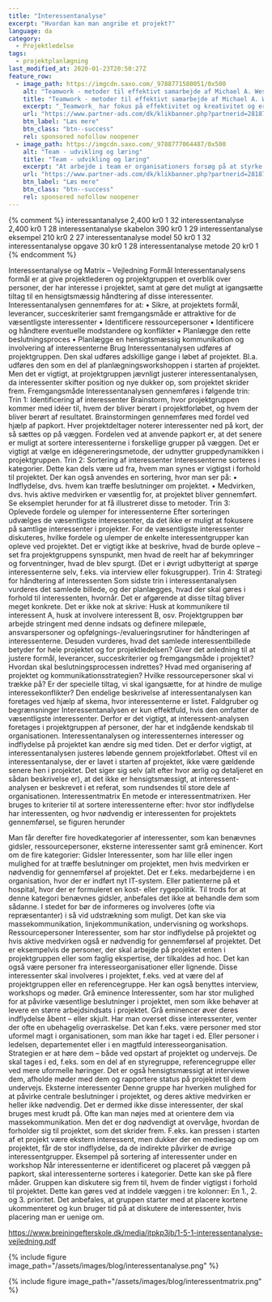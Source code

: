 ```yaml
---
title: "Interessentanalyse"
excerpt: "Hvordan kan man angribe et projekt?"
language: da
category:
  - Projektledelse
tags:
  - projektplanlægning
last_modified_at: 2020-01-23T20:50:27Z
feature_row:
  - image_path: https://imgcdn.saxo.com/_9788771580051/0x500
    alt: "Teamwork - metoder til effektivt samarbejde af Michael A. West"
    title: "Teamwork - metoder til effektivt samarbejde af Michael A. West"
    excerpt: "_Teamwork_ har fokus på effektivitet og kreativitet og er for alle, der på den ene eller anden måde bruger teamwork i deres dagligdag. Bogen er fyldt med praktiske eksempler og teori, der kan hjælpe et team med at opstille mål og opnå dem."
    url: "https://www.partner-ads.com/dk/klikbanner.php?partnerid=28187&bannerid=43264&htmlurl=https://www.saxo.com/dk/teamwork_michael-a-west_haeftet_9788771580051"
    btn_label: "Læs mere"
    btn_class: "btn--success"
    rel: sponsored nofollow noopener
  - image_path: https://imgcdn.saxo.com/_9788777064487/0x500
    alt: "Team - udvikling og læring"
    title: "Team - udvikling og læring"
    excerpt: "At arbejde i team er organisationers forsøg på at styrke udvikling af faglige og personlige potentialer og kompetencer. Bogens formål er at give svar på, hvordan udvikling og læring i team kan blive en succes, fx om sporten er en passende metafor til at fremme teamudvikling og læring og forståelse af samarbejde samt om team på arbejdspladsen kan skabe nye fortællinger om medarbejdernes måde at se på samarbejde og gensidig udvikling."
    url: "https://www.partner-ads.com/dk/klikbanner.php?partnerid=28187&bannerid=43264&htmlurl=https://www.saxo.com/dk/team-udvikling-og-laering_morten-bertelsen-red-reinhard-stelter-red_haeftet_9788777064487"
    btn_label: "Læs mere"
    btn_class: "btn--success"
    rel: sponsored nofollow noopener
---
```


{% comment %}
interessantanalyse
2,400
kr0
1
32
interessentanalyse
2,400
kr0
1
28
interessentanalyse skabelon
390
kr0
1
29
interessentanalyse eksempel
210
kr0
2
27
interessentanalyse model
50
kr0
1
32
interessentanalyse opgave
30
kr0
1
28
interessentanalyse metode
20
kr0
1
{% endcomment %}

Interessentanalyse og Matrix – Vejledning
Formål
Interessentanalysens formål er at give projektlederen og projektgruppen et overblik over
personer, der har interesse i projektet, samt at gøre det muligt at igangsætte tiltag til en
hensigtsmæssig håndtering af disse interessenter.
Interessentanalysen gennemføres for at:
• Sikre, at projektets formål, leverancer, succeskriterier samt fremgangsmåde er attraktive for
de væsentligste interessenter
• Identificere ressourcepersoner
• Identificere og håndtere eventuelle modstandere og konflikter
• Planlægge den rette beslutningsproces
• Planlægge en hensigtsmæssig kommunikation og involvering af interessenterne
Brug
Interessentanalysen udføres af projektgruppen. Den skal udføres adskillige gange i løbet af
projektet. Bl.a. udføres den som en del af planlægningsworkshoppen i starten af projektet. Men
det er vigtigt, at projektgruppen jævnligt justerer interessentanalysen, da interessenter skifter
position og nye dukker op, som projektet skrider frem.
Fremgangsmåde
Interessentanalysen gennemføres i følgende trin:
Trin 1: Identificering af interessenter
Brainstorm, hvor projektgruppen kommer med idéer til, hvem der bliver berørt i projektforløbet,
og hvem der bliver berørt af resultatet. Brainstormingen gennemføres med fordel ved hjælp af
papkort. Hver projektdeltager noterer interessenter ned på kort, der så sættes op på væggen.
Fordelen ved at anvende papkort er, at det senere er muligt at sortere interessenterne i
forskellige grupper på væggen. Det er vigtigt at vælge en idégenereringsmetode, der udnytter
gruppedynamikken i projektgruppen.
Trin 2: Sortering af interessenter
Interessenterne sorteres i kategorier. Dette kan dels være ud fra, hvem man synes er vigtigst i
forhold til projektet. Der kan også anvendes en sortering, hvor man ser på:
• Indflydelse, dvs. hvem kan træffe beslutninger om projektet.
• Medvirken, dvs. hvis aktive medvirken er væsentlig for, at projektet bliver
gennemført.
Se eksemplet herunder for at få illustreret disse to metoder.
Trin 3: Oplevede fordele og ulemper for interessenterne
Efter sorteringen udvælges de væsentligste interessenter, da det ikke er muligt at fokusere på
samtlige interessenter i projekter. For de væsentligste interessenter diskuteres, hvilke fordele og
ulemper de enkelte interessentgrupper kan opleve ved projektet. Det er vigtigt ikke at beskrive,
hvad de burde opleve – set fra projektgruppens synspunkt, men hvad de reelt har af
bekymringer og forventninger, hvad de blev spurgt. (Det er i øvrigt udbytterigt at spørge
interessenterne selv, f.eks. via interview eller fokusgrupper).
Trin 4: Strategi for håndtering af interessenten
Som sidste trin i interessentanalysen vurderes det samlede billede, og der planlægges, hvad der
skal gøres i forhold til interessenten, hvornår. Det er afgørende at disse tiltag bliver meget
konkrete. Det er ikke nok at skrive: Husk at kommunikere til interessent A, husk at involvere
interessent B, osv. Projektgruppen bør arbejde stringent med denne indsats og definere
milepæle, ansvarspersoner og opfølgnings-/evalueringsrutiner for håndteringen af
interessenterne.
Desuden vurderes, hvad det samlede interessentbillede betyder for hele projektet og for
projektledelsen? Giver det anledning til at justere formål, leverancer, succeskriterier og
fremgangsmåde i projektet? Hvordan skal beslutningsprocessen indrettes? Hvad med
organisering af projektet og kommunikationsstrategien? Hvilke ressourcepersoner skal vi
trække på? Er der specielle tiltag, vi skal igangsætte, for at hindre de mulige interessekonflikter?
Den endelige beskrivelse af interessentanalysen kan foretages ved hjælp af skema, hvor
interessenterne er listet.
Faldgruber og begrænsninger
Interessentanalysen er kun effektfuld, hvis den omfatter de væsentligste interessenter. Derfor
er det vigtigt, at interessent-analysen foretages i projektgruppen af personer, der har et
indgående kendskab til organisationen.
Interessentanalysen og interessenternes interesser og indflydelse på projektet kan ændre sig
med tiden. Det er derfor vigtigt, at interessentanalysen justeres løbende gennem projektforløbet. Oftest vil en interessentanalyse, der er lavet i starten af projektet, ikke være gældende
senere hen i projektet.
Det siger sig selv (alt efter hvor ærlig og detaljeret en sådan beskrivelse er), at det ikke er
hensigtsmæssigt, at interessent-analysen er beskrevet i et referat, som rundsendes til store dele
af organisationen.
Interessentmatrix
En metode er interessentmatrixen. Her bruges to kriterier til at sortere interessenterne efter:
hvor stor indflydelse har interessenten, og hvor nødvendig er interessenten for projektets
gennemførsel, se figuren herunder

Man får derefter fire hovedkategorier af interessenter, som kan benævnes gidsler,
ressourcepersoner, eksterne interessenter samt grå eminencer. Kort om de fire kategorier:
Gidsler
Interessenter, som har lille eller ingen mulighed for at træffe beslutninger om projektet, men
hvis medvirken er nødvendig for gennemførsel af projektet. Det er f.eks. medarbejderne i en
organisation, hvor der er indført nyt IT-system. Eller patienterne på et hospital, hvor der er
formuleret en kost- eller rygepolitik.
Til trods for at denne kategori benævnes gidsler, anbefales det ikke at behandle dem som
sådanne. I stedet for bør de informeres og involveres (ofte via repræsentanter) i så vid
udstrækning som muligt. Det kan ske via massekommunikation, linjekommunikation,
undervisning og workshops.
Ressourcepersoner
Interessenter, som har stor indflydelse på projektet og hvis aktive medvirken også er nødvendig
for gennemførsel af projektet. Det er eksempelvis de personer, der skal arbejde på projektet
enten i projektgruppen eller som faglig ekspertise, der tilkaldes ad hoc. Det kan også være
personer fra interesseorganisationer eller lignende. Disse interessenter skal involveres i
projektet, f.eks. ved at være del af projektgruppen eller en referencegruppe. Her kan også
benyttes interview, workshops og møder.
Grå eminence
Interessenter, som har stor mulighed for at påvirke væsentlige beslutninger i projektet, men
som ikke behøver at levere en større arbejdsindsats i projektet. Grå eminencer øver deres
indflydelse åbent – eller skjult. Har man overset disse interessenter, venter der ofte en
ubehagelig overraskelse. Det kan f.eks. være personer med stor uformel magt i organisationen,
som man ikke har taget i ed. Eller personer i ledelsen, departementet eller i en magtfuld
interesseorganisation.
Strategien er at høre dem – både ved opstart af projektet og undervejs. De skal tages i ed, f.eks.
som en del af en styregruppe, referencegruppe eller ved mere uformelle høringer. Det er også
hensigtsmæssigt at interviewe dem, afholde møder med dem og rapportere status på projektet
til dem undervejs.
Eksterne interessenter
Denne gruppe har hverken mulighed for at påvirke centrale beslutninger i projektet, og deres
aktive medvirken er heller ikke nødvendig. Det er dermed ikke disse interessenter, der skal
bruges mest krudt på. Ofte kan man nøjes med at orientere dem via massekommunikation. Men
det er dog nødvendigt at overvåge, hvordan de forholder sig til projektet, som det skrider frem.
F.eks. kan pressen i starten af et projekt være ekstern interessent, men dukker der en mediesag
op om projektet, får de stor indflydelse, da de indirekte påvirker de øvrige interessentgrupper.
Eksempel på sortering af interessenter under en workshop
Når interessenterne er identificeret og placeret på væggen på papkort, skal interessenterne
sorteres i kategorier. Dette kan ske på flere måder.
Gruppen kan diskutere sig frem til, hvem de finder vigtigst i forhold til projektet. Dette kan
gøres ved at inddele væggen i tre kolonner: En 1., 2. og 3. prioritet. Det anbefales, at gruppen
starter med at placere kortene ukommenteret og kun bruger tid på at diskutere de interessenter,
hvis placering man er uenige om.

https://www.brejningefterskole.dk/media/itpkp3jb/1-5-1-interessentanalyse-vejledning.pdf

{% include figure image_path="/assets/images/blog/interessentanalyse.png" %}


{% include figure image_path="/assets/images/blog/interessentmatrix.png" %}
